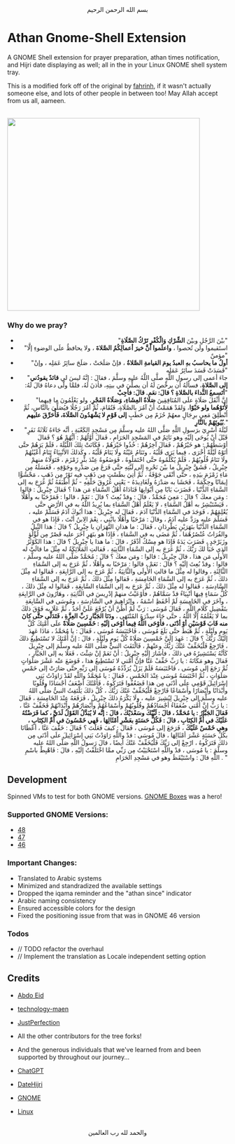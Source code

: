 <div align="center">بسم الله الرحمن الرحيم</div>
<div align="left">

# Athan Gnome-Shell Extension

A GNOME Shell extension for prayer preparation, athan times notification, and Hijri date displaying as well; all in the in your Linux GNOME shell system tray.

This is a modified fork off of the original by [fahrinh](https://github.com/fahrinh/azan-gnome-shell-extension), if it wasn't actually someone else, and lots of other people in between too! May Allah accept from us all, aameen.

<br/>

<img src="./.github/images/gnome-shell-extension-screenshot.png" width="440" />

### Why do we pray?

</div>
<div align="right">

- "بيْنَ الرَّجُلِ وبيْنَ **الشِّرْكِ وَالْكُفْرِ تَرْكُ الصَّلَاةِ**"
- "استَقيموا ولَن تُحصوا ، **واعلَموا أنَّ خيرَ أعمالِكُمُ الصَّلاةَ** ، ولا يحافظُ علَى الوضوءِ إلَّا مؤمنٌ"
- "**أولُ ما يحاسبُ بهِ العبدُ يومَ القيامةِ الصَّلاةُ** ، فإنْ صَلَحَتْ ، صَلَحَ سائِرُ عَمَلِه ، وإنْ فَسَدَتْ فَسَدَ سائِرُ عَمَلِه"
- "جاءَ أعمى إلى رسولِ اللَّهِ صلَّى اللَّهُ عليهِ وسلَّمَ ، فقالَ : إنَّهُ ليسَ لي **قائدٌ يقودُني إلى الصَّلاةِ**، فسألَهُ أن يرخِّصَ لَهُ أن يصلِّيَ في بيتِهِ، فأذنَ لَهُ، فلمَّا ولَّى دعاهُ قالَ لَهُ: **أتَسمعُ النِّداءَ بالصَّلاةِ ؟ قالَ: نعَم. قالَ: فأجِبْ**"
- "إنَّ أَثْقَلَ صَلَاةٍ علَى المُنَافِقِينَ **صَلَاةُ العِشَاءِ، وَصَلَاةُ الفَجْرِ**، ولو يَعْلَمُونَ ما فِيهِما **لأَتَوْهُما ولو حَبْوًا**، وَلقَدْ هَمَمْتُ أَنْ آمُرَ بالصَّلَاةِ، فَتُقَامَ، ثُمَّ آمُرَ رَجُلًا فيُصَلِّيَ بالنَّاسِ، ثُمَّ أَنْطَلِقَ مَعِي برِجَالٍ معهُمْ حُزَمٌ مِن حَطَبٍ **إلى قَوْمٍ لا يَشْهَدُونَ الصَّلَاةَ، فَأُحَرِّقَ عليهم بُيُوتَهُمْ بالنَّارِ**."
- "لَيْلَةَ أُسْرِيَ برَسولِ اللَّهِ صَلَّى اللهُ عليه وسلَّمَ مِن مَسْجِدِ الكَعْبَةِ ، أنَّه جَاءَهُ ثَلَاثَةُ نَفَرٍ قَبْلَ أنْ يُوحَى إلَيْهِ وهو نَائِمٌ في المَسْجِدِ الحَرَامِ ، فَقالَ أوَّلُهُمْ : أيُّهُمْ هُوَ ؟ فَقالَ أوْسَطُهُمْ : هو خَيْرُهُمْ ، فَقالَ آخِرُهُمْ : خُذُوا خَيْرَهُمْ ، فَكَانَتْ تِلكَ اللَّيْلَةَ ، فَلَمْ يَرَهُمْ حتَّى أتَوْهُ لَيْلَةً أُخْرَى ، فِيما يَرَى قَلْبُهُ ، وتَنَامُ عَيْنُهُ ولَا يَنَامُ قَلْبُهُ ، وكَذلكَ الأنْبِيَاءُ تَنَامُ أعْيُنُهُمْ ولَا تَنَامُ قُلُوبُهُمْ ، فَلَمْ يُكَلِّمُوهُ حتَّى احْتَمَلُوهُ ، فَوَضَعُوهُ عِنْدَ بئْرِ زَمْزَمَ ، فَتَوَلَّاهُ منهمْ جِبْرِيلُ ، فَشَقَّ جِبْرِيلُ ما بيْنَ نَحْرِهِ إلى لَبَّتِهِ حتَّى فَرَغَ مِن صَدْرِهِ وجَوْفِهِ ، فَغَسَلَهُ مِن مَاءِ زَمْزَمَ بيَدِهِ ، حتَّى أنْقَى جَوْفَهُ ، ثُمَّ أُتِيَ بطَسْتٍ مِن ذَهَبٍ فيه تَوْرٌ مِن ذَهَبٍ ، مَحْشُوًّا إيمَانًا وحِكْمَةً ، فَحَشَا به صَدْرَهُ ولَغَادِيدَهُ - يَعْنِي عُرُوقَ حَلْقِهِ - ثُمَّ أطْبَقَهُ ثُمَّ عَرَجَ به إلى السَّمَاءِ الدُّنْيَا ، فَضَرَبَ بَابًا مِن أبْوَابِهَا فَنَادَاهُ أهْلُ السَّمَاءِ مَن هذا ؟ فَقالَ جِبْرِيلُ : قالوا : ومَن معكَ ؟ قالَ : مَعِيَ مُحَمَّدٌ ، قالَ : وقدْ بُعِثَ ؟ قالَ : نَعَمْ ، قالوا : فَمَرْحَبًا به وأَهْلًا ، فَيَسْتَبْشِرُ به أهْلُ السَّمَاءِ ، لا يَعْلَمُ أهْلُ السَّمَاءِ بما يُرِيدُ اللَّهُ به في الأرْضِ حتَّى يُعْلِمَهُمْ ، فَوَجَدَ في السَّمَاءِ الدُّنْيَا آدَمَ ، فَقالَ له جِبْرِيلُ : هذا أبُوكَ آدَمُ فَسَلِّمْ عليه ، فَسَلَّمَ عليه ورَدَّ عليه آدَمُ ، وقالَ : مَرْحَبًا وأَهْلًا بابْنِي ، نِعْمَ الِابنُ أنْتَ ، فَإِذَا هو في السَّمَاءِ الدُّنْيَا بنَهَرَيْنِ يَطَّرِدَانِ ، فَقالَ : ما هذانِ النَّهَرَانِ يا جِبْرِيلُ ؟ قالَ : هذا النِّيلُ والفُرَاتُ عُنْصُرُهُمَا ، ثُمَّ مَضَى به في السَّمَاءِ ، فَإِذَا هو بنَهَرٍ آخَرَ عليه قَصْرٌ مِن لُؤْلُؤٍ وزَبَرْجَدٍ ، فَضَرَبَ يَدَهُ فَإِذَا هو مِسْكٌ أذْفَرُ ، قالَ : ما هذا يا جِبْرِيلُ ؟ قالَ : هذا الكَوْثَرُ الذي خَبَأَ لكَ رَبُّكَ ، ثُمَّ عَرَجَ به إلى السَّمَاءِ الثَّانِيَةِ ، فَقالتِ المَلَائِكَةُ له مِثْلَ ما قالَتْ له الأُولَى مَن هذا ، قالَ جِبْرِيلُ : قالوا : ومَن معكَ ؟ قالَ : مُحَمَّدٌ صَلَّى اللهُ عليه وسلَّمَ ، قالوا : وقدْ بُعِثَ إلَيْهِ ؟ قالَ : نَعَمْ ، قالوا : مَرْحَبًا به وأَهْلًا ، ثُمَّ عَرَجَ به إلى السَّمَاءِ الثَّالِثَةِ ، وقالوا له مِثْلَ ما قالتِ الأُولَى والثَّانِيَةُ ، ثُمَّ عَرَجَ به إلى الرَّابِعَةِ ، فَقالوا له مِثْلَ ذلكَ ، ثُمَّ عَرَجَ به إلى السَّمَاءِ الخَامِسَةِ ، فَقالوا مِثْلَ ذلكَ ، ثُمَّ عَرَجَ به إلى السَّمَاءِ السَّادِسَةِ ، فَقالوا له مِثْلَ ذلكَ ، ثُمَّ عَرَجَ به إلى السَّمَاءِ السَّابِعَةِ ، فَقالوا له مِثْلَ ذلكَ ، كُلُّ سَمَاءٍ فِيهَا أنْبِيَاءُ قدْ سَمَّاهُمْ ، فأوْعَيْتُ منهمْ إدْرِيسَ في الثَّانِيَةِ ، وهَارُونَ في الرَّابِعَةِ ، وآخَرَ في الخَامِسَةِ لَمْ أحْفَظِ اسْمَهُ ، وإبْرَاهِيمَ في السَّادِسَةِ ، ومُوسَى في السَّابِعَةِ بتَفْضِيلِ كَلَامِ اللَّهِ ، فَقالَ مُوسَى : رَبِّ لَمْ أظُنَّ أنْ يُرْفَعَ عَلَيَّ أحَدٌ ، ثُمَّ عَلَا به فَوْقَ ذلكَ بما لا يَعْلَمُهُ إلَّا اللَّهُ ، حتَّى جَاءَ سِدْرَةَ المُنْتَهَى ، **ودَنَا الجَبَّارِ رَبِّ العِزَّةِ ، فَتَدَلَّى حتَّى كانَ منه قَابَ قَوْسَيْنِ أوْ أدْنَى ، فأوْحَى اللَّهُ فِيما أوْحَى إلَيْهِ : خَمْسِينَ صَلَاةً** علَى أُمَّتِكَ كُلَّ يَومٍ ولَيْلَةٍ ، ثُمَّ هَبَطَ حتَّى بَلَغَ مُوسَى ، فَاحْتَبَسَهُ مُوسَى ، فَقالَ : يا مُحَمَّدُ ، مَاذَا عَهِدَ إلَيْكَ رَبُّكَ ؟ قالَ : عَهِدَ إلَيَّ خَمْسِينَ صَلَاةً كُلَّ يَومٍ ولَيْلَةٍ ، قالَ : إنَّ أُمَّتَكَ لا تَسْتَطِيعُ ذلكَ ، فَارْجِعْ فَلْيُخَفِّفْ عَنْكَ رَبُّكَ وعنْهمْ ، فَالْتَفَتَ النبيُّ صَلَّى اللهُ عليه وسلَّمَ إلى جِبْرِيلَ كَأنَّهُ يَسْتَشِيرُهُ في ذلكَ ، فأشَارَ إلَيْهِ جِبْرِيلُ : أنْ نَعَمْ إنْ شِئْتَ ، فَعَلَا به إلى الجَبَّارِ ، فَقالَ وهو مَكَانَهُ : يا رَبِّ خَفِّفْ عَنَّا فإنَّ أُمَّتي لا تَسْتَطِيعُ هذا ، فَوَضَعَ عنْه عَشْرَ صَلَوَاتٍ ثُمَّ رَجَعَ إلى مُوسَى ، فَاحْتَبَسَهُ فَلَمْ يَزَلْ يُرَدِّدُهُ مُوسَى إلى رَبِّهِ حتَّى صَارَتْ إلى خَمْسِ صَلَوَاتٍ ، ثُمَّ احْتَبَسَهُ مُوسَى عِنْدَ الخَمْسِ ، فَقالَ : يا مُحَمَّدُ واللَّهِ لقَدْ رَاوَدْتُ بَنِي إسْرَائِيلَ قَوْمِي علَى أدْنَى مِن هذا فَضَعُفُوا فَتَرَكُوهُ ، فَأُمَّتُكَ أضْعَفُ أجْسَادًا وقُلُوبًا وأَبْدَانًا وأَبْصَارًا وأَسْمَاعًا فَارْجِعْ فَلْيُخَفِّفْ عَنْكَ رَبُّكَ ، كُلَّ ذلكَ يَلْتَفِتُ النبيُّ صَلَّى اللهُ عليه وسلَّمَ إلى جِبْرِيلَ لِيُشِيرَ عليه ، ولَا يَكْرَهُ ذلكَ جِبْرِيلُ ، فَرَفَعَهُ عِنْدَ الخَامِسَةِ ، فَقالَ : يا رَبِّ إنَّ أُمَّتي ضُعَفَاءُ أجْسَادُهُمْ وقُلُوبُهُمْ وأَسْمَاعُهُمْ وأَبْصَارُهُمْ وأَبْدَانُهُمْ فَخَفِّفْ عَنَّا ، **فَقالَ الجَبَّارُ : يا مُحَمَّدُ ، قالَ : لَبَّيْكَ وسَعْدَيْكَ ، قالَ : إنَّه لا يُبَدَّلُ القَوْلُ لَدَيَّ ، كما فَرَضْتُهُ عَلَيْكَ في أُمِّ الكِتَابِ ، قالَ : فَكُلُّ حَسَنَةٍ بعَشْرِ أمْثَالِهَا ، فَهي خَمْسُونَ في أُمِّ الكِتَابِ ، وهي خَمْسٌ عَلَيْكَ** ، فَرَجَعَ إلى مُوسَى ، فَقالَ : كيفَ فَعَلْتَ ؟ فَقالَ : خَفَّفَ عَنَّا ، أعْطَانَا بكُلِّ حَسَنَةٍ عَشْرَ أمْثَالِهَا ، قالَ مُوسَى : قدْ واللَّهِ رَاوَدْتُ بَنِي إسْرَائِيلَ علَى أدْنَى مِن ذلكَ فَتَرَكُوهُ ، ارْجِعْ إلى رَبِّكَ فَلْيُخَفِّفْ عَنْكَ أيضًا ، قالَ رَسولُ اللَّهِ صَلَّى اللهُ عليه وسلَّمَ : يا مُوسَى ، قدْ واللَّهِ اسْتَحْيَيْتُ مِن رَبِّي ممَّا اخْتَلَفْتُ إلَيْهِ ، قالَ : فَاهْبِطْ باسْمِ اللَّهِ قالَ : واسْتَيْقَظَ وهو في مَسْجِدِ الحَرَامِ . "

</div>
<div align="left">


## Development

Spinned VMs to test for both GNOME versions. [GNOME Boxes](https://apps.gnome.org/Boxes/) was a hero!

### Supported GNOME Versions:

- [48](https://github.com/GoodM4ven/PATCH_EXTENSION_GNOME_athan/tree/Gnome-v48)
- [47](https://github.com/GoodM4ven/PATCH_EXTENSION_GNOME_athan/tree/Gnome-v47)
- [46](https://github.com/GoodM4ven/PATCH_EXTENSION_GNOME_athan/tree/Gnome-v46)

### Important Changes:

- Translated to Arabic systems
- Minimized and standradized the available settings
- Dropped the iqama reminder and the "athan since" indicator
- Arabic naming consistency
- Ensured accessible colors for the design
- Fixed the positioning issue from that was in GNOME 46 version

### Todos

- // TODO refactor the overhaul
- // Implement the translation as Locale independent setting option


## Credits

- [Abdo Eid](https://github.com/abdoei)
- [technology-maen](https://github.com/technology-maen)
- [JustPerfection](https://extensions.gnome.org/accounts/profile/JustPerfection)
- All the other contributors for the tree forks!
- And the generous individuals that we've learned from and been supported by throughout our journey...

- [ChatGPT](https://chat.openai.com)
- [DateHijri](https://datehijri.com/)
- [GNOME](https://gnome.org/)
- [Linux](https://kernel.org/)

</div>
<div align="center"><br>والحمد لله رب العالمين</div>
